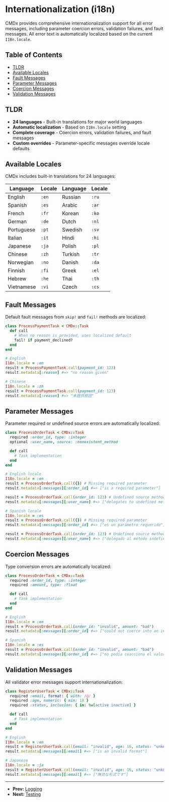 # Internationalization (i18n)

CMDx provides comprehensive internationalization support for all error messages, including parameter coercion errors, validation failures, and fault messages. All error text is automatically localized based on the current `I18n.locale`.

## Table of Contents

- [TLDR](#tldr)
- [Available Locales](#available-locales)
- [Fault Messages](#fault-messages)
- [Parameter Messages](#parameter-messages)
- [Coercion Messages](#coercion-messages)
- [Validation Messages](#validation-messages)

## TLDR

- **24 languages** - Built-in translations for major world languages
- **Automatic localization** - Based on `I18n.locale` setting
- **Complete coverage** - Coercion errors, validation failures, and fault messages
- **Custom overrides** - Parameter-specific messages override locale defaults

## Available Locales

CMDx includes built-in translations for 24 languages:

| Language | Locale | Language | Locale |
|----------|--------|----------|--------|
| English | `:en` | Russian | `:ru` |
| Spanish | `:es` | Arabic | `:ar` |
| French | `:fr` | Korean | `:ko` |
| German | `:de` | Dutch | `:nl` |
| Portuguese | `:pt` | Swedish | `:sv` |
| Italian | `:it` | Hindi | `:hi` |
| Japanese | `:ja` | Polish | `:pl` |
| Chinese | `:zh` | Turkish | `:tr` |
| Norwegian | `:no` | Danish | `:da` |
| Finnish | `:fi` | Greek | `:el` |
| Hebrew | `:he` | Thai | `:th` |
| Vietnamese | `:vi` | Czech | `:cs` |

## Fault Messages

Default fault messages from `skip!` and `fail!` methods are localized:

```ruby
class ProcessPaymentTask < CMDx::Task
  def call
    # When no reason is provided, uses localized default
    fail! if payment_declined?
  end
end

# English
I18n.locale = :en
result = ProcessPaymentTask.call(payment_id: 123)
result.metadata[:reason] #=> "no reason given"

# Chinese
I18n.locale = :zh
result = ProcessPaymentTask.call(payment_id: 123)
result.metadata[:reason] #=> "未提供原因"
```

## Parameter Messages

Parameter required or undefined source errors are automatically localized:

```ruby
class ProcessOrderTask < CMDx::Task
  required :order_id, type: :integer
  optional :user_name, source: :nonexistent_method

  def call
    # Task implementation
  end
end

# English locale
I18n.locale = :en
result = ProcessOrderTask.call({}) # Missing required parameter
result.metadata[:messages][:order_id] #=> ["is a required parameter"]

result = ProcessOrderTask.call(order_id: 123) # Undefined source method
result.metadata[:messages][:user_name] #=> ["delegates to undefined method nonexistent_method"]

# Spanish locale
I18n.locale = :es
result = ProcessOrderTask.call({}) # Missing required parameter
result.metadata[:messages][:order_id] #=> ["es un parámetro requerido"]

result = ProcessOrderTask.call(order_id: 123) # Undefined source method
result.metadata[:messages][:user_name] #=> ["delegado al método indefinido nonexistent_method"]
```

## Coercion Messages

Type conversion errors are automatically localized:

```ruby
class ProcessOrderTask < CMDx::Task
  required :order_id, type: :integer
  required :amount, type: :float

  def call
    # Task implementation
  end
end

# English
I18n.locale = :en
result = ProcessOrderTask.call(order_id: "invalid", amount: "bad")
result.metadata[:messages][:order_id] #=> ["could not coerce into an integer"]

# Spanish
I18n.locale = :es
result = ProcessOrderTask.call(order_id: "invalid", amount: "bad")
result.metadata[:messages][:order_id] #=> ["no podía coacciona el valor a un integer"]
```

## Validation Messages

All validator error messages support internationalization:

```ruby
class RegisterUserTask < CMDx::Task
  required :email, format: { with: /@/ }
  required :age, numeric: { min: 18 }
  required :status, inclusion: { in: %w[active inactive] }

  def call
    # Task implementation
  end
end

# English
I18n.locale = :en
result = RegisterUserTask.call(email: "invalid", age: 16, status: "unknown")
result.metadata[:messages][:email] #=> ["is an invalid format"]

# Japanese
I18n.locale = :ja
result = RegisterUserTask.call(email: "invalid", age: 16, status: "unknown")
result.metadata[:messages][:email] #=> ["無効な形式です"]
```

---

- **Prev:** [Logging](logging.md)
- **Next:** [Testing](testing.md)
